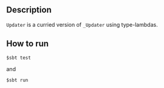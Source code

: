 ## Description

`Updater` is a curried version of `_Updater` using type-lambdas.

## How to run

```
$sbt test
```

and

```
$sbt run
```
